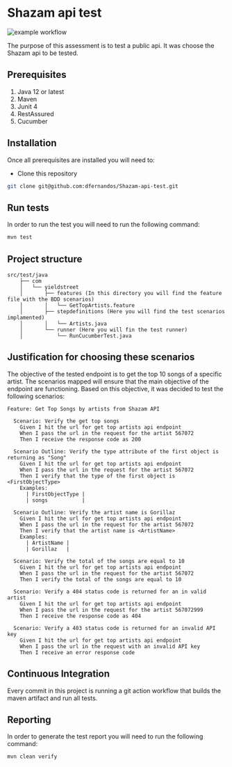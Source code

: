 # Shazam api test

![example workflow](https://github.com/dfernandos/Shazam-api-test/actions/workflows/main.yml/badge.svg)

The purpose of this assessment is to test a public api. It was choose the Shazam api to be tested. 

## Prerequisites

1. Java 12 or latest
2. Maven
3. Junit 4
4. RestAssured
5. Cucumber

## Installation

Once all prerequisites are installed you will need to:

- Clone this repository

```bash
git clone git@github.com:dfernandos/Shazam-api-test.git
```

## Run tests

In order to run the test you will need to run the following command:

```bash
mvn test
```

## Project structure



```
src/test/java
    ├── com
    │   └── yieldstreet
    │       ├── features (In this directory you will find the feature file with the BDD scenarios)
    │       │   └── GetTopArtists.feature
    │       ├── stepdefinitions (Here you will find the test scenarios implamented)
    │       │   └── Artists.java
    │       └── runner (Here you will fin the test runner)
    │           └── RunCucumberTest.java
```

## Justification for choosing these scenarios

The objective of the tested endpoint is to get the top 10 songs of a specific artist. The scenarios mapped will ensure that the main objective of the endpoint are functioning. Based on this objective, it was decided to test the following scenarios:

```
Feature: Get Top Songs by artists from Shazam API

  Scenario: Verify the get top songs
    Given I hit the url for get top artists api endpoint
    When I pass the url in the request for the artist 567072
    Then I receive the response code as 200

  Scenario Outline: Verify the type attribute of the first object is returning as "Song"
    Given I hit the url for get top artists api endpoint
    When I pass the url in the request for the artist 567072
    Then I verify that the type of the first object is <FirstObjectType>
    Examples:
      | FirstObjectType |
      | songs           |

  Scenario Outline: Verify the artist name is Gorillaz
    Given I hit the url for get top artists api endpoint
    When I pass the url in the request for the artist 567072
    Then I verify that the artist name is <ArtistName>
    Examples:
      | ArtistName |
      | Gorillaz   |

  Scenario: Verify the total of the songs are equal to 10
    Given I hit the url for get top artists api endpoint
    When I pass the url in the request for the artist 567072
    Then I verify the total of the songs are equal to 10

  Scenario: Verify a 404 status code is returned for an in valid artist
    Given I hit the url for get top artists api endpoint
    When I pass the url in the request for the artist 567072999
    Then I receive the response code as 404

  Scenario: Verify a 403 status code is returned for an invalid API key
    Given I hit the url for get top artists api endpoint
    When I pass the url in the request with an invalid API key
    Then I receive an error response code
```

## Continuous Integration

Every commit in this project is running a git action workflow that builds the maven artifact and run all tests. 

## Reporting

In order to generate the test report you will need to run the following command:

```bash
mvn clean verify 
```
